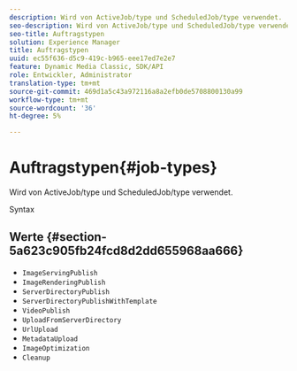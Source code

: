 ```yaml
---
description: Wird von ActiveJob/type und ScheduledJob/type verwendet.
seo-description: Wird von ActiveJob/type und ScheduledJob/type verwendet.
seo-title: Auftragstypen
solution: Experience Manager
title: Auftragstypen
uuid: ec55f636-d5c9-419c-b965-eee17ed7e2e7
feature: Dynamic Media Classic, SDK/API
role: Entwickler, Administrator
translation-type: tm+mt
source-git-commit: 469d1a5c43a972116a8a2efb0de5708800130a99
workflow-type: tm+mt
source-wordcount: '36'
ht-degree: 5%

---
```



# Auftragstypen{#job-types}

Wird von ActiveJob/type und ScheduledJob/type verwendet.

Syntax

## Werte {#section-5a623c905fb24fcd8d2dd655968aa666}

* `ImageServingPublish`
* `ImageRenderingPublish`
* `ServerDirectoryPublish`
* `ServerDirectoryPublishWithTemplate`
* `VideoPublish`
* `UploadFromServerDirectory`
* `UrlUpload`
* `MetadataUpload`
* `ImageOptimization`
* `Cleanup`

